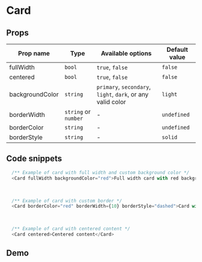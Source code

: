 # Card

## Props

| Prop name       | Type                 | Available options                                           | Default value |
| --------------- | -------------------- | ----------------------------------------------------------- | ------------- |
| fullWidth       | `bool`               | `true`, `false`                                             | `false`       |
| centered        | `bool`               | `true`, `false`                                             | `false`       |
| backgroundColor | `string`             | `primary`, `secondary`, `light`, `dark`, or any valid color | `light`       |
| borderWidth     | `string` or `number` | -                                                           | `undefined`   |
| borderColor     | `string`             | -                                                           | `undefined`   |
| borderStyle     | `string`             | -                                                           | `solid`       |

## Code snippets

```js
  /** Example of card with full width and custom background color */
  <Card fullWidth backgroundColor="red">Full width card with red background</Card>
```

<br />

```js
  /** Example of card with custom border */
  <Card borderColor="red" borderWidth={10} borderStyle="dashed">Card with custom border</Card>
```

<br />

```js
  /** Example of card with centered content */
  <Card centered>Centered content</Card>
```

## Demo